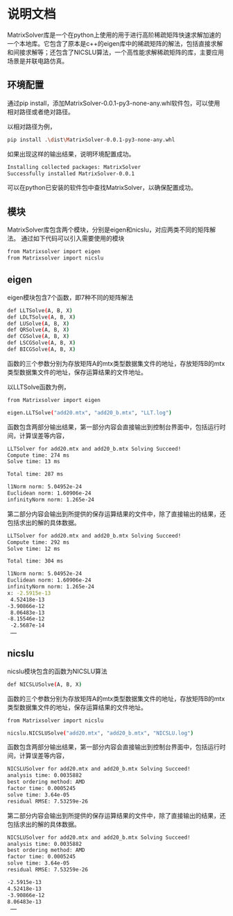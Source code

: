 # 说明文档

MatrixSolver库是一个在python上使用的用于进行高阶稀疏矩阵快速求解加速的一个本地库。它包含了原本是c++的eigen库中的稀疏矩阵的解法，包括直接求解和间接求解等；还包含了NICSLU算法，一个高性能求解稀疏矩阵的库，主要应用场景是并联电路仿真。

## 环境配置

通过pip install，添加MatrixSolver-0.0.1-py3-none-any.whl软件包，可以使用相对路径或者绝对路径。

以相对路径为例，

```sh
pip install .\dist\MatrixSolver-0.0.1-py3-none-any.whl
```

如果出现这样的输出结果，说明环境配置成功。

```sh
Installing collected packages: MatrixSolver
Successfully installed MatrixSolver-0.0.1
```

可以在python已安装的软件包中查找MatrixSolver，以确保配置成功。

## 模块

MatrixSolver库包含两个模块，分别是eigen和nicslu，对应两类不同的矩阵解法。
通过如下代码可以引入需要使用的模块

```sh
from Matrixsolver import eigen
from Matrixsolver import nicslu
```

## eigen

eigen模块包含7个函数，即7种不同的矩阵解法

```sh
def LLTSolve(A, B, X)
def LDLTSolve(A, B, X)
def LUSolve(A, B, X)
def QRSolve(A, B, X)
def CGSolve(A, B, X)
def LSCGSolve(A, B, X)
def BICGSolve(A, B, X)
```

函数的三个参数分别为存放矩阵A的mtx类型数据集文件的地址，存放矩阵B的mtx类型数据集文件的地址，保存运算结果的文件地址。

以LLTSolve函数为例，
```sh
from Matrixsolver import eigen

eigen.LLTSolve("add20.mtx", "add20_b.mtx", "LLT.log")
```
函数包含两部分输出结果，第一部分内容会直接输出到控制台界面中，包括运行时间，计算误差等内容，

```sh
LLTSolver for add20.mtx and add20_b.mtx Solving Succeed!
Compute time: 274 ms
Solve time: 13 ms

Total time: 287 ms

l1Norm norm: 5.04952e-24
Euclidean norm: 1.60906e-24
infinityNorm norm: 1.265e-24
```

第二部分内容会输出到所提供的保存运算结果的文件中，除了直接输出的结果，还包括求出的解的具体数据。

```sh
LLTSolver for add20.mtx and add20_b.mtx Solving Succeed!
Compute time: 292 ms
Solve time: 12 ms

Total time: 304 ms

l1Norm norm: 5.04952e-24
Euclidean norm: 1.60906e-24
infinityNorm norm: 1.265e-24
x: -2.5915e-13
 4.52418e-13
-3.90866e-12
 8.06483e-13
-8.15546e-12
 -2.5687e-14
 ……
 ```
## nicslu

nicslu模块包含的函数为NICSLU算法

```sh
def NICSLUSolve(A, B, X)
```

函数的三个参数分别为存放矩阵A的mtx类型数据集文件的地址，存放矩阵B的mtx类型数据集文件的地址，保存运算结果的文件地址。

```sh
from Matrixsolver import nicslu

nicslu.NICSLUSolve("add20.mtx", "add20_b.mtx", "NICSLU.log")
```
函数包含两部分输出结果，第一部分内容会直接输出到控制台界面中，包括运行时间，计算误差等内容，

```sh
NICSLUSolver for add20.mtx and add20_b.mtx Solving Succeed!
analysis time: 0.0035882
best ordering method: AMD
factor time: 0.0005245
solve time: 3.64e-05
residual RMSE: 7.53259e-26
```

第二部分内容会输出到所提供的保存运算结果的文件中，除了直接输出的结果，还包括求出的解的具体数据。

```sh
NICSLUSolver for add20.mtx and add20_b.mtx Solving Succeed!
analysis time: 0.0035882
best ordering method: AMD
factor time: 0.0005245
solve time: 3.64e-05
residual RMSE: 7.53259e-26

-2.5915e-13
4.52418e-13
-3.90866e-12
8.06483e-13
 ……
 ```
